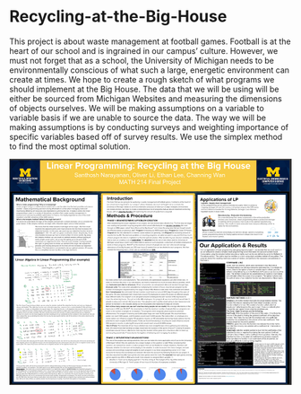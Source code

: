 # Recycling-at-the-Big-House
This project is about waste management at football games. Football is at the heart of our school and is ingrained in our campus’ culture. However, we must not forget that as a school, the University of Michigan needs to be environmentally conscious of what such a large, energetic environment can create at times. We hope to create a rough sketch of what programs we should implement at the Big House. The data that we will be using will be either be sourced from Michigan Websites and measuring the dimensions of objects ourselves. We will be making assumptions on a variable to variable basis if we are unable to source the data. The way we will be making assumptions is by conducting surveys and weighting importance of specific variables based off of survey results. We use the simplex method to find the most optimal solution.

![alt text](RecyBigHousePoster.png)
